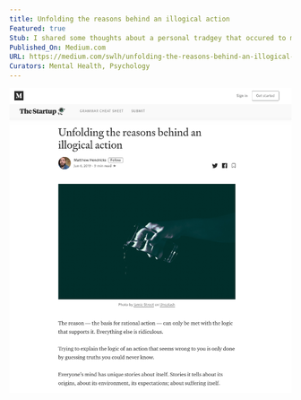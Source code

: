```yaml
---
title: Unfolding the reasons behind an illogical action
Featured: true
Stub: I shared some thoughts about a personal tradgey that occured to my family.
Published_On: Medium.com
URL: https://medium.com/swlh/unfolding-the-reasons-behind-an-illogical-action-d4f8860e5b3b?source=friends_link&sk=b5ca9545d90c0e69e4b69b7429d9a8f7
Curators: Mental Health, Psychology
---
```

![alt text](./img/unfolding.png)